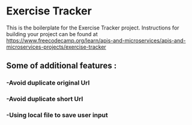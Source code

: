 # Exercise Tracker

This is the boilerplate for the Exercise Tracker project. Instructions for building your project can be found at https://www.freecodecamp.org/learn/apis-and-microservices/apis-and-microservices-projects/exercise-tracker

##  Some of additional features :
### -Avoid duplicate original Url
### -Avoid duplicate short Url
### -Using local file to save user input